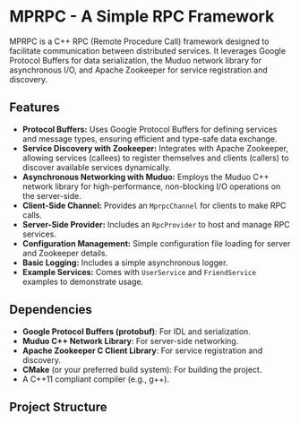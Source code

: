 # MPRPC - A Simple RPC Framework

MPRPC is a C++ RPC (Remote Procedure Call) framework designed to facilitate communication between distributed services. It leverages Google Protocol Buffers for data serialization, the Muduo network library for asynchronous I/O, and Apache Zookeeper for service registration and discovery.

## Features

*   **Protocol Buffers:** Uses Google Protocol Buffers for defining services and message types, ensuring efficient and type-safe data exchange.
*   **Service Discovery with Zookeeper:** Integrates with Apache Zookeeper, allowing services (callees) to register themselves and clients (callers) to discover available services dynamically.
*   **Asynchronous Networking with Muduo:** Employs the Muduo C++ network library for high-performance, non-blocking I/O operations on the server-side.
*   **Client-Side Channel:** Provides an `MprpcChannel` for clients to make RPC calls.
*   **Server-Side Provider:** Includes an `RpcProvider` to host and manage RPC services.
*   **Configuration Management:** Simple configuration file loading for server and Zookeeper details.
*   **Basic Logging:** Includes a simple asynchronous logger.
*   **Example Services:** Comes with `UserService` and `FriendService` examples to demonstrate usage.

## Dependencies

*   **Google Protocol Buffers (protobuf)**: For IDL and serialization.
*   **Muduo C++ Network Library**: For server-side networking.
*   **Apache Zookeeper C Client Library**: For service registration and discovery.
*   **CMake** (or your preferred build system): For building the project.
*   A C++11 compliant compiler (e.g., g++).

## Project Structure


